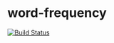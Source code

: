 # word-frequency
[![Build Status](https://travis-ci.org/ProjectHammurabi/word-frequency.svg?branch=master)](https://travis-ci.org/ProjectHammurabi/word-frequency)
